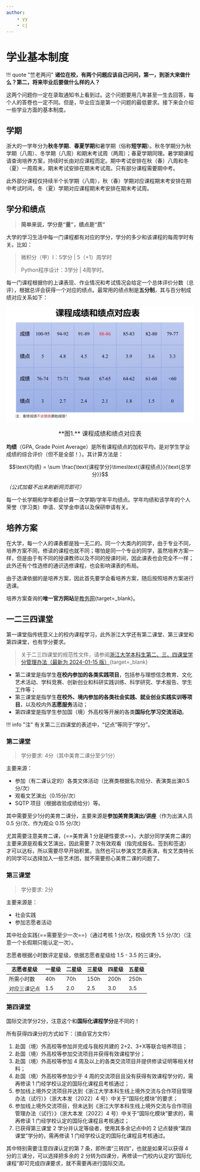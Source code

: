 ```yaml
---
author:
    - yy
    - cj
---
```


# **学业基本制度**

!!! quote "竺老两问"
    **诸位在校，有两个问题应该自己问问，第一，到浙大来做什么？第二，将来毕业后要做什么样的人？**

这两个问题你一定在录取通知书上看到过。这个问题要用几年甚至一生去回答，每个人的答卷也一定不同。但是，毕业应当是第一个问题的最低要求。接下来会介绍一些学业方面的基本制度。

## 学期

浙大的一学年分为**秋冬学期**、**春夏学期**和暑学期（俗称**短学期**）。秋冬学期分为秋学期（八周）、冬学期（八周）和期末考试周（两周）；春夏学期同理。暑学期课程请查询培养方案，持续时长由对应课程而定。期中考试安排在秋（春）八周和冬（夏）一周周末，期末考试安排在期末考试周。只有部分课程需要期中考。

此外部分课程仅持续半个长学期（八周），秋（春）学期对应课程期末考安排在期中考试时间，冬（夏）学期对应课程期末考安排在期末考试周。

## 学分和绩点

> **简单来说，学分是“量”，绩点是“质”**

大学的学习生活中每一门课程都有对应的学分，学分的多少和该课程的每周学时有关。比如：
> 微积分（甲）Ⅰ：5学分 | 5（+1）周学时
> 
> Python程序设计：3学分 | 4周学时。

每一门课程根据你的上课表现、作业情况和考试情况会给定一个总体评价分数（总评），根据总评会获得一个对应的绩点。最常用的绩点制是**五分制**，其与百分制成绩对应关系如下：

![课程成绩和绩点对应表](课程成绩和绩点对应表.png)
<center><font size=3>**图1.** 课程成绩和绩点对应表</font></center>

**均绩**（GPA, Grade Point Average）是所有课程绩点的加权平均，是对学生学业成绩的综合评价（但不是全部！）。其计算方法是：

$$\text{均绩} = \sum \frac{\text{课程学分}\times\text{课程绩点}}{\text{总学分}}$$

*（公式加载不出来刷新网页即可）*

每一个长学期和学年都会计算一次学期/学年平均绩点。学年均绩和该学年的个人荣誉（学习类）申请、奖学金申请以及保研申请有关。

## 培养方案

在大学，每一个人的课表都是独一无二的。同一个大类内的同学，由于专业不同，培养方案不同，修读的课程也就不同；哪怕是同一个专业的同学，虽然培养方案一样，但是由于有不同的授课教师以及不同的授课时间，因此课表也会完全不一样；此外还有个性选修的通识选修课程，也会影响课表的布局。

由于选课依据的是培养方案，因此首先要学会看培养方案，随后按照培养方案进行选课。

培养方案查询的**唯一官方网站**是[教务网](http://zdbk.zju.edu.cn){target=_blank}。

## 一二三四课堂

第一课堂指传统意义上的校内课程学习，此外浙江大学还有第二课堂、第三课堂和第四课堂，也有学分要求。

> 关于二三四课堂的规范性文件，请参阅[浙江大学本科生第二、三、四课堂学分管理办法（最新为 2024-01-15 版）](http://10.203.3.207:8080/xwfw/gfxwj/tpl/template-1/info.html?id=3237&list=gfxwj&context=&style=){target=_blank}

- 第二课堂是指学生**在校内参加的各类实践项目**，包括参与理想信念教育、文化艺术活动、学科竞赛、创新创业和科研实践训练、科学研究、学术报告、学生工作等；
- 第三课堂是指学生**在校外、境内参加的各类社会实践、就业创业实践实训等项目**，以及校内外**志愿服务**活动；
- 第四课堂是指学生参加国（境）外高校等开展的各类**国际化学习交流活动**。

!!! info "注"
    有关第二三四课堂的表述中，“记点”等同于“学分”。

### 第二课堂

> 学分要求: 4分（其中美育二课分至少1分）

主要来源：

- 参加（有二课认定的）各类文体活动（比赛类根据名次给分、表演类出演0.5分/次）
- 观看文艺演出（0.15分/次）
- SQTP 项目（根据收验成绩给分）等。

其中需要至少1分的美育二课分，主要来源是**参加美育类演出/讲座**（作为出演人员 0.5 分/次、作为观众 0.15 分/次）

尤其需要注意美育二课，{==美育满 1 分是硬性要求==}，大部分同学美育二课的主要来源是观看文艺演出，因此需要 7 次有效观看（指完成报名、签到和签退）才可以达标，所以需要尽早开始积累。当然也可以参演文艺类表演，有文艺类特长的同学可以选择加入一些艺术团，就不需要担心美育二课的问题了。

### 第三课堂

> 学分要求: 2分

主要来源是：

- 社会实践
- 参加志愿者活动

其中社会实践{==需要至少一次==}（通过考核 1 分/次，校级优秀 1.5 分/次）（注意一个长假期只能认定一次）。

志愿者根据小时数评定星级，依据志愿者星级给 1.5 - 3.5 的三课分。


| 志愿者星级 | 一星级 | 二星级 | 三星级	| 四星级 | 五星级 |
| --- | --- | --- | --- | --- | --- |
| 所需小时数 | 40h | 70h | 150h | 200h | 250h |
| 对应三课记点 | 1.5 | 2.0 | 2.5 | 3.0 | 3.5 |

### 第四课堂

国际交流学分2分，注意这个和**国际化课程学分**是不同的！

所有获得四课分的方式如下：（摘自官方文件）

1. 赴国（境）外高校等参加并完成与我校共建的 2+2、3+X等联合培养项目；
2. 赴国（境）外高校等参加交流项目并获得有效课程学分；
3. 赴国（境）外高校等参加 4 周及以上的各类交流项目并提供修读证明等相关材料；
4. 赴国（境）外高校等参加少于 4 周的交流项目且没有获得有效课程学分的，需再修读 1 门经学校认定的国际化课程且考核通过；
5. 参加线上境外交流项目并达到《浙江大学本科生线上境外交流与合作项目管理办法（试行）》（浙大本发〔2022〕4 号）中关于“国际化模块”的要求；
6. 参加线上境外交流项目，但未达到《浙江大学本科生线上境外交流与合作项目管理办法（试行）》（浙大本发〔2022〕4 号）中关于“国际化模块”要求的，需再修读 1 门经学校认定的国际化课程且考核通过；
7. 已获得第三课堂 2 学分并认定等级者，使用其多余记点中的 2 记点替换“第四课堂”学分的，需再修读 1 门经学校认定的国际化课程且考核通过。

其中特别需要注意四课认定的第 7 条，即所谓“三转四”，也就是如果可以获得 4 分的三课分，可以选择把多余的 2 分转为四课分，再修读一门校内认定的“国际化课程”即可完成四课要求，就不需要再进行国际交流。